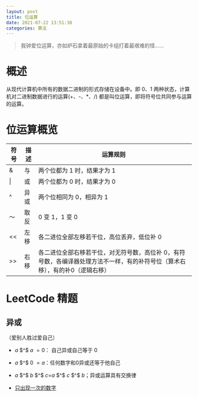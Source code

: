 ```yaml
---
layout: post
title: 位运算
date: 2021-07-22 13:51:38
categories: 算法
---
```


> 我钟爱位运算，亦如炉石拿着最原始的卡组打着最艰难的怪......

# 概述

从现代计算机中所有的数据二进制的形式存储在设备中。即 0、1 两种状态，计算机对二进制数据进行的运算(+、-、*、/) 都是叫位运算，即将符号位共同参与运算的运算。
<!-- more -->

# 位运算概览
符号         | 描述| 运算规则    |
--------------------|------------------|-----------------------|
&            |与   | 两个位都为 1 时，结果才为 1 |
&#124;        |或   | 两个位都为 0 时，结果才为 0 |	
^            |异或   | 两个位相同为 0，相异为 1 |
～           |取反    | 0 变 1，1 变 0
<<           |左移    | 各二进位全部左移若干位，高位丢弃，低位补 0  |
>>           |右移    | 各二进位全部右移若干位，对无符号数，高位补 0，有符号数，各编译器处理方法不一样，有的补符号位（算术右移），有的补0（逻辑右移）  |


# LeetCode 精题

## 异或 
（爱别人胜过爱自己）

* $a$ $^$ $a$ $=0$： 自己异或自己等于 0

* $a$ $^$ $0$ $=a$：任何数字和0异或还等于他自己

* $a$ $^$ $b$ $^$ $c$=$a$ $^$ $c$ $^$ $b$；异或运算具有交换律

* [只出现一次的数字](https://leetcode-cn.com/problems/single-number/)